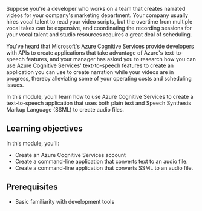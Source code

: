 Suppose you're a developer who works on a team that creates narrated videos for your company's marketing department. Your company usually hires vocal talent to read your video scripts, but the overtime from multiple vocal takes can be expensive, and coordinating the recording sessions for your vocal talent and studio resources requires a great deal of scheduling.

You've heard that Microsoft's Azure Cognitive Services provide developers with APIs to create applications that take advantage of Azure's text-to-speech features, and your manager has asked you to research how you can use Azure Cognitive Services' text-to-speech features to create an application you can use to create narration while your videos are in progress, thereby alleviating some of your operating costs and scheduling issues.

In this module, you'll learn how to use Azure Cognitive Services to create a text-to-speech application that uses both plain text and Speech Synthesis Markup Language (SSML) to create audio files.

## Learning objectives

In this module, you'll:

- Create an Azure Cognitive Services account
- Create a command-line application that converts text to an audio file.
- Create a command-line application that converts SSML to an audio file.

## Prerequisites

- Basic familiarity with development tools
